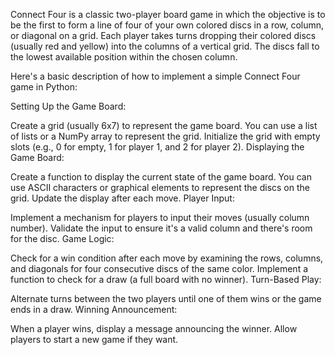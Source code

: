 Connect Four is a classic two-player board game in which the objective is to be the first to form a line of four of your own colored discs in a row, column, or diagonal on a grid. Each player takes turns dropping their colored discs (usually red and yellow) into the columns of a vertical grid. The discs fall to the lowest available position within the chosen column.

Here's a basic description of how to implement a simple Connect Four game in Python:

Setting Up the Game Board:

Create a grid (usually 6x7) to represent the game board.
You can use a list of lists or a NumPy array to represent the grid.
Initialize the grid with empty slots (e.g., 0 for empty, 1 for player 1, and 2 for player 2).
Displaying the Game Board:

Create a function to display the current state of the game board.
You can use ASCII characters or graphical elements to represent the discs on the grid.
Update the display after each move.
Player Input:

Implement a mechanism for players to input their moves (usually column number).
Validate the input to ensure it's a valid column and there's room for the disc.
Game Logic:

Check for a win condition after each move by examining the rows, columns, and diagonals for four consecutive discs of the same color.
Implement a function to check for a draw (a full board with no winner).
Turn-Based Play:

Alternate turns between the two players until one of them wins or the game ends in a draw.
Winning Announcement:

When a player wins, display a message announcing the winner.
Allow players to start a new game if they want.

